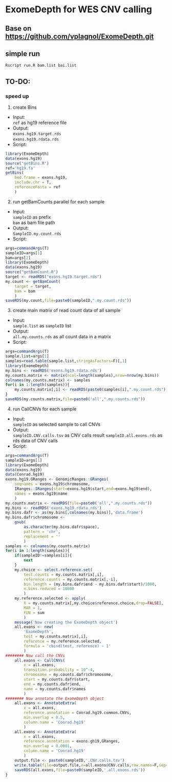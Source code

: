# ExomeDepth for WES CNV calling

## Base on https://github.com/vplagnol/ExomeDepth.git

## simple run
```bash
Rscript run.R bam.list bai.list
```

## TO-DO:
### speed up
1. create Bins
  * Input:  
`ref` as hg19 reference file
  * Output:  
`exons.hg19.target.rds`  
`exons.hg19.rdata.rds`
  * Script:  
```R
library(ExomeDepth)
data(exons.hg19)
source("getBins.R")
ref='hg19.fa'
getBins(
    bed.frame = exons.hg19,
    include.chr = T,
    referenceFasta = ref
    )
```

2. run getBamCounts parallel for each sample
  * Input:  
`sampleID` as prefix  
`bam` as bam file path
  * Output:  
`SampleID.my.count.rds`
  * Script:  
```R
args=commandArgs(T)
sampleID=args[1]
bam=args[2]
library(ExomeDepth)
data(exons.hg19)
source("getBamCount.R")
target <- readRDS("exons.hg19.target.rds")
my.count <- getBamCount(
    target = target,
    bam = bam
    )
saveRDS(my.count,file=paste0(sampleID,".my.count.rds"))
```

3. create main matrix of read count data of all sample
  * Input:  
`sample.list` as `sampleID` list
  * Output:  
`all.my.counts.rds` as all count data in a matrix
  * Script:  
```R
args=commandArgs(T)
sample.list=args[1]
samples=read.table(sample.list,stringAsFactors=F)[,1]
library(ExomeDepth)
my.bins <- readRDS('exons.hg19.rdata.rds')
my.counts.matrix <- matrix(ncol=length(samples),nrow=nrow(my.bins))
colnames(my.counts.matrix) <- samples
for(i in 1:length(samples)){
    my.counts.matrix[,i] <- readRDS(paste0(samples[i],".my.count.rds"))
}
saveRDS(my.counts.matrix,file=paste0('all',".my.counts.rds"))
```

4. run CallCNVs for each sample
  * Input:  
`sampleID` as selected sample to call CNVs
  * Output:  
`sampleID.CNV.calls.tsv` as CNV calls result
`sampleID.all.exons.rds` as rds data of CNV calls
  * Script:  
```R
args=commandArgs(T)
sampleID=args[1]
library(ExomeDepth)
data(exons.hg19)
data(Conrad.hg19)
exons.hg19.GRanges <- GenomicRanges::GRanges(
    seqnames = exons.hg19$chromosome,
    IRanges::IRanges(start=exons.hg19$start,end=exons.hg19$end),
    names = exons.hg19$name
    )
my.counts.matrix <- readRDS(file=paste0('all',".my.counts.rds"))
my.bins <- readRDS('exons.hg19.rdata.rds')
my.bins.dafr <- as(my.bins[,colnames(my.bins)],'data.frame')
my.bins.dafr$chromosome <-
    gsub(
        as.character(my.bins.dafr$space),
        pattern = 'chr',
        replacement = ''
        )
samples <- colnames(my.counts.matrix)
for(i in 1:length(samples)){
    if(sampleID!=samples[i]){
        next
    }
    my.choice <- select.reference.set(
        test.counts = my.counts.matrix[,i],
        reference.counts = my.counts.matrix[,-i],
        bin.length = (my.bins.dafr$end - my.bins.dafr$start)/1000,
        n.bins.reduced = 10000
        )
    my.reference.selected <- apply(
        X = my.counts.matrix[,my.choice$reference.choice,drop=FALSE],
        MAR = 1,
        FUN = sum
        )
    message('Now creating the ExomeDepth object')
    all.exons <- new(
        'ExomeDepth',
        test = my.counts.matrix[,i],
        reference = my.reference.selected,
        formula = 'cbind(test, reference) ~ 1'
        )
######## Now call the CNVs
    all.exons <- CallCNVs(
        x = all.exons,
        transition.probability = 10^-4,
        chromosome = my.counts.dafr$chromosome,
        start = my.counts.dafr$start,
        end = my.counts.dafr$end,
        name = my.counts.dafr$names
        )
######## Now annotate the ExomeDepth object
    all.exons <- AnnotateExtra(
        x = all.exons,
        reference.annotation = Conrad.hg19.common.CNVs,
        min.overlap = 0.5,
        column.name = 'Conrad.hg19'
        )
    all.exons <- AnnotateExtra(
        x = all.exons,
        reference.annotation = exons.gh19,GRanges,
        min.overlap = 0.0001,
        column.name = 'Conrad.hg19'
        )
    output.file <- paste0(sampleID,'.CNV.calls.tsv')
    write.table(file=output.file,x=all.exons@CNV.calls,row.names=F,sep="\t",quote=F)
    saveRDS(all.exons,file=paste0(sampleID,'.all.exons.rds'))
}
```
